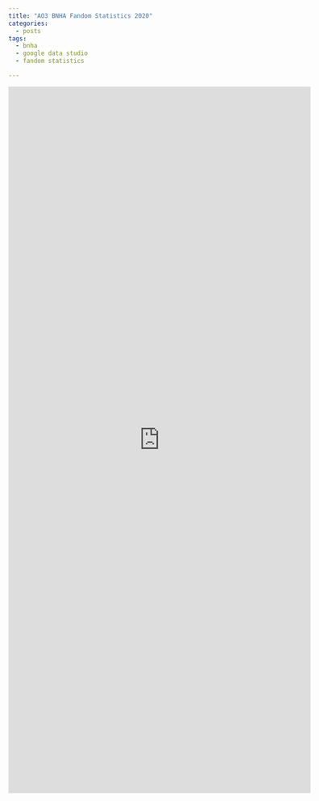 ```yaml
---
title: "AO3 BNHA Fandom Statistics 2020"
categories:
  - posts
tags:
  - bnha
  - google data studio
  - fandom statistics

---
```

<iframe width="600" height="1400" src="https://datastudio.google.com/embed/reporting/58f5434c-b1c5-4608-8810-5dcc68e6330f/page/DjD" frameborder="0" style="border:0" allowfullscreen></iframe>
